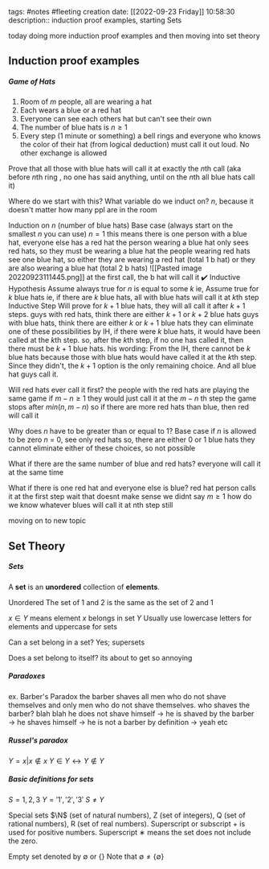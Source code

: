 tags: #notes #fleeting
creation date: [[2022-09-23 Friday]] 10:58:30
description:: induction proof examples, starting Sets

today doing more induction proof examples and then moving into set theory

## Induction proof examples
##### Game of Hats
1. Room of $m$ people, all are wearing a hat
2. Each wears a blue or a red hat
3. Everyone can see each others hat but can't see their own
4. The number of blue hats is $n \geq 1$
5. Every step (1 minute or something) a bell rings and everyone who knows the color of their hat (from logical deduction) must call it out loud. No other exchange is allowed

Prove that all those with blue hats will call it at exactly the $n$th call (aka before $n$th ring , no one has said anything, until on the $n$th all blue hats call it)

Where do we start with this?
What variable do we induct on?
	$n$, because it doesn't matter how many ppl are in the room

Induction on $n$ (number of blue hats)
Base case
	(always start on the smallest $n$ you can use)
	$n = 1$
	this means there is one person with a blue hat, everyone else has a red hat
	the person wearing a blue hat only sees red hats, so they must be wearing a blue hat
	the people wearing red hats see one blue hat, so either they are wearing a red hat (total 1 b hat) or they are also wearing a blue hat (total 2 b hats)
	![[Pasted image 20220923111445.png]]
	at the first call, the b hat will call it ✔️
Inductive Hypothesis
	Assume always true for $n$ is equal to some $k$
	ie, Assume true for $k$ blue hats
	ie, if there are $k$ blue hats, all with blue hats will call it at $k$th step
Inductive Step
	Will prove for $k+1$ blue hats, they will all call it after $k+1$ steps.
	guys with red hats, think there are either $k+1$ or $k+2$ blue hats
	guys with blue hats, think there are either $k$ or $k+1$ blue hats
		they can eliminate one of these possibilities
		by IH, if there were $k$ blue hats, it would have been called at the $k$th step. so, after the $k$th step, if no one has called it, then there must be $k+1$ blue hats.
	his wording:
	From the IH, there cannot be $k$ blue hats because those with blue hats would have called it at the $k$th step.
	Since they didn't, the $k+1$ option is the only remaining choice.
	And all blue hat guys call it.

Will red hats ever call it first?
	the people with the red hats are playing the same game if $m-n \geq 1$
	they would just call it at the $m-n$ th step
	the game stops after $min(n, m-n)$
	so if there are more red hats than blue, then red will call it

Why does $n$ have to be greater than or equal to 1?
Base case
	if $n$ is allowed to be zero
	$n$ = 0, see only red hats
	so, there are either 0 or 1 blue hats
	they cannot eliminate either of these choices, so not possible

What if there are the same number of blue and red hats?
	everyone will call it at the same time

What if there is one red hat and everyone else is blue?
	red hat person calls it at the first step
	wait that doesnt make sense we didnt say $m \geq 1$ how do we know
	whatever blues will call it at nth step still

moving on to new topic


## Set Theory
##### Sets
A **set** is an **unordered** collection of **elements**.

Unordered
The set of 1 and 2 is the same as the set of 2 and 1

$x \in Y$ means element $x$ belongs in set $Y$
Usually use lowercase letters for elements and uppercase for sets

Can a set belong in a set?
Yes; supersets

Does a set belong to itself?
its about to get so annoying

##### Paradoxes
ex. Barber's Paradox
the barber shaves all men who do not shave themselves and only men who do not shave themselves.
who shaves the barber?
blah blah
he does not shave himself $\rightarrow$ he is shaved by the barber $\rightarrow$ he shaves himself $\rightarrow$ he is not a barber by definition $\rightarrow$ yeah etc

##### Russel's paradox
$Y  = {x | x \notin x}$
$Y \in Y \leftrightarrow Y \notin Y$

##### Basic definitions for sets
$S = {1, 2, 3}$
$Y = {'1', '2', '3'}$
$S \neq Y$

Special sets
	$\N$ (set of natural numbers), Z (set of integers), Q (set of rational numbers), R (set of real numbers). Superscript or subscript + is used for positive numbers. Superscript ∗ means the set does not include the zero.

Empty set
	denoted by $\emptyset$ or $\{ \}$
	Note that $\emptyset \neq \{ \emptyset \}$
	 
	
	